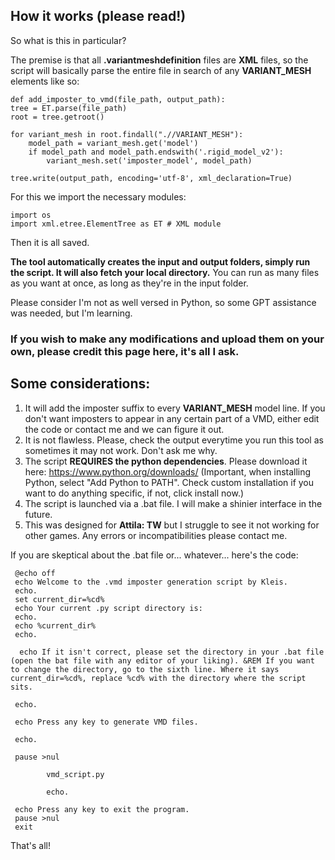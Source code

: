 ## How it works (please read!)

So what is this in particular? 

The premise is that all **.variantmeshdefinition** files are **XML** files, so the script will basically parse the entire file in search of any **VARIANT_MESH** elements like so:

    def add_imposter_to_vmd(file_path, output_path):
    tree = ET.parse(file_path)
    root = tree.getroot()

    for variant_mesh in root.findall(".//VARIANT_MESH"):
        model_path = variant_mesh.get('model')
        if model_path and model_path.endswith('.rigid_model_v2'):
            variant_mesh.set('imposter_model', model_path)
    
    tree.write(output_path, encoding='utf-8', xml_declaration=True)

For this we import the necessary modules: 

    import os
    import xml.etree.ElementTree as ET # XML module

Then it is all saved. 

**The tool automatically creates the input and output folders, simply run the script. It will also fetch your local directory.** You can run as many files as you want at once, as long as they're in the input folder. 

Please consider I'm not as well versed in Python, so some GPT assistance was needed, but I'm learning. 

### If you wish to make any modifications and upload them on your own, please credit this page here, it's all I ask.

## Some considerations: 

   1. It will add the imposter suffix to every **VARIANT_MESH** model line. If you don't want imposters to appear in any certain part of a VMD, either edit the code or contact me and we can figure it out.
   2. It is not flawless. Please, check the output everytime you run this tool as sometimes it may not work. Don't ask me why.
   3. The script **REQUIRES the python dependencies**. Please download it here: https://www.python.org/downloads/ (Important, when installing Python, select "Add Python to PATH". Check custom installation if you want to do anything specific, if not, click install now.)
   4. The script is launched via a .bat file. I will make a shinier interface in the future.
   5. This was designed for **Attila: TW** but I struggle to see it not working for other games. Any errors or incompatibilities please contact me.

If you are skeptical about the .bat file or... whatever... here's the code:

 	 @echo off
 	 echo Welcome to the .vmd imposter generation script by Kleis.
 	 echo.
 	 set current_dir=%cd%
 	 echo Your current .py script directory is:
 	 echo.
 	 echo %current_dir%  
 	 echo.

	  echo If it isn't correct, please set the directory in your .bat file (open the bat file with any editor of your liking). &REM If you want to change the directory, go to the sixth line. Where it says current_dir=%cd%, replace %cd% with the directory where the script sits.

 	 echo. 
  
 	 echo Press any key to generate VMD files.
	
 	 echo.

 	 pause >nul

    		vmd_script.py 
	
    		echo.

 	 echo Press any key to exit the program.
 	 pause >nul
 	 exit

That's all!


